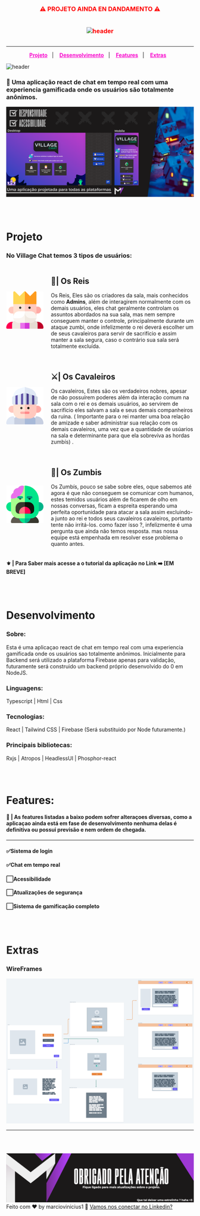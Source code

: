 <div style="align:center;color:red;display:flex;justify-content:center;align-items:center;flex-direction:column;">
<h3 style="font-weight:bold">⚠️ PROJETO AINDA EN DANDAMENTO ⚠️<h3>
<img alt="header" title="header" src="https://progress-bar.dev/50/?title=Progresso">
</br>
</div>

---

<p align="center">
  <a style="color:#F806CC;font-weight:bold" href="#Projeto">Projeto</a>&nbsp;&nbsp;&nbsp;|&nbsp;&nbsp;&nbsp;
  <a style="color:#F806CC;font-weight:bold" href="#Desenvolvimento">Desenvolvimento</a>&nbsp;&nbsp;&nbsp;|&nbsp;&nbsp;&nbsp;
  <a style="color:#F806CC;font-weight:bold" href="#Features">Features</a>&nbsp;&nbsp;&nbsp;|&nbsp;&nbsp;&nbsp;
  <a style="color:#F806CC;font-weight:bold"
  href="#Extras">Extras</a>&nbsp;&nbsp;&nbsp;
</p>

<img alt="header" title="header" src="./github/header.gif">

### 💬 **Uma aplicação react de chat em tempo real com uma experiencia gamificada onde os usuários são totalmente anônimos.**

<img alt="header 2" title="header 2" src="./github/header2.png"></img>

<br><br>

# <a id="Projeto"></a> **Projeto**

### **No Village Chat temos 3 tipos de usuários:**

<div style="display:flex;gap:20px;align-items:center">
<img style="height:100px" alt="imagem do rei" title="imagem do rei" src="./github/king.png"></img>
<section>
<h2 style="font-weight:bold">👑| Os Reis </h2>
<p>Os Reis, Eles são os criadores da sala, mais conhecidos como <b>Admins</b>, além de interagirem normalmente com os demais usuários, eles chat geralmente controlam os assuntos abordados na sua sala, mas nem sempre conseguem manter o controle, principalmente durante um ataque zumbi, onde infelizmente o rei deverá escolher um de seus cavaleiros para servir de sacrifício e assim manter a sala segura, caso o contrário sua sala será totalmente excluída.</p>
</section>
</div>
<br>
<div style="display:flex;gap:20px;align-items:center">
<img style="height:100px" alt="imagem cavaleiro" title="imagem cavaleiro" src="./github/knight.png"></img>
<section>
<h2 style="font-weight:bold">⚔️| Os Cavaleiros </h2>
<p>Os cavaleiros, Estes são os verdadeiros nobres, apesar de não possuírem poderes além da interação comum na sala com o rei e os demais usuários, ao servirem de sacrifício eles salvam a sala e seus demais companheiros da ruina. ( Importante para o rei manter uma boa relação de amizade e saber administrar sua relação com os demais cavaleiros, uma vez que a quantidade de usúarios na sala e determinante para que ela sobreviva as hordas zumbís) .</p>
</section>
</div>
<br>
<div style="display:flex;gap:20px;align-items:center">
<img style="height:100px" alt="imagem zumbi" title="imagem zumbi" src="./github/zombie.png"></img>
<section>
<h2 style="font-weight:bold">🧟| Os Zumbis </h2>
<p>Os Zumbís, pouco se sabe sobre eles, oque sabemos até agora é que não conseguem se comunicar com humanos, estes temidos usuários além de ficarem de olho em nossas conversas, ficam a espreita esperando uma perfeita oportunidade para atacar a sala assim excluindo-a junto ao rei e  todos seus cavaleiros cavaleiros, portanto tente não irritá-los. como fazer isso ?, infelizmente é uma pergunta que ainda não temos resposta. mas nossa equipe está empenhada em resolver esse problema o quanto antes.</p>
</section>
</div>

#### **⚜️ | Para Saber mais acesse a o tutorial da aplicação no Link ➡️ [EM BREVE]**

<br><br>

# <a id="Desenvolvimento"></a> **Desenvolvimento**

### **Sobre**:

Esta é uma aplicaçao react de chat em tempo real com uma experiencia gamificada onde os usuários sao totalmente anônimos. Inicialmente para Backend será utilizado a plataforma Firebase apenas para validação, futuramente será construido um backend próprio desenvolvido do 0 em NodeJS.

### **Linguagens**:

Typescript | Html | Css

### **Tecnologias**:

React | Tailwind CSS | Firebase (Será substituido por Node futuramente.)

### **Principais bibliotecas**:

Rxjs | Atropos | HeadlessUI | Phosphor-react

<br>
<br>

# <a id="Features"></a>**Features**:

#### **📢 | As features listadas a baixo podem sofrer alteraçoes diversas, como a aplicaçao ainda está em fase de desenvolvimento nenhuma delas é definitiva ou possui previsão e nem ordem de chegada.**

---

#### **✅Sistema de login**

#### **✅Chat em tempo real**

#### **⬜Acessibilidade**

#### **⬜Atualizações de segurança**

#### **⬜Sistema de gamificação completo**

<br>
<br>

# <a id="Extras"></a>**Extras**

### **WireFrames**

<img alt="imagem de wireframes" title="wireframes" src="./github/wireframes.png"></img>

---

<br>
<br>

<img alt="rodapé" title="rodapé" src="./github/footer.png"></img>
Feito com ♥ by marciovinicius1 🍂 [Vamos nos conectar no Linkedin?](https://www.linkedin.com/in/marciovinicius1/)
